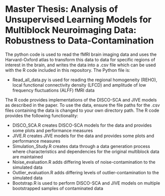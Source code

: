 # Master Thesis: Analysis of Unsupervised Learning Models for Multiblock Neuroimaging Data: Robustness to Data-Contamination
The python code is used to read the fMRI brain imaging data and uses the Harvard-Oxford atlas to transform this data to data for specific regions of interest in the brain, and writes the data into a .csv file which can be used with the R code included in this repository.
The Python file is:
  - Read_all_data.py is used for reading the regional homogeneity (REHO), local functional connectivity density (LFCD) and amplitude of low frequency fluctuations (ALFF) fMRI data

The R code provides implementations of the DISCO-SCA and JIVE models as described in the paper. To use the data, ensure the file paths for the .csv files containing the data is changed to your own directory path. The R code provides the following functionality:
  - DISCO_SCA.R creates DISCO-SCA models for the data and provides some plots and performance measures
  - JIVE.R creates JIVE models for the data and provides some plots and performance measures
  - Simulation_Study.R creates data through a data generation process where characteristics and dependencies for the original multiblock data are maintained
  - Noise_evaluation.R adds differing levels of noise-contamination to the simulated data
  - Outlier_evaluation.R adds differing levels of outlier-contamination to the simulated data
  - Bootstrap.R is used to perform DISCO-SCA and JIVE models on multiple bootstrapped samples of contaminated data 

